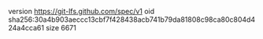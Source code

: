version https://git-lfs.github.com/spec/v1
oid sha256:30a4b903aeccc13cbf7f428438acb741b79da81808c98ca80c804d424a4cca61
size 6671
